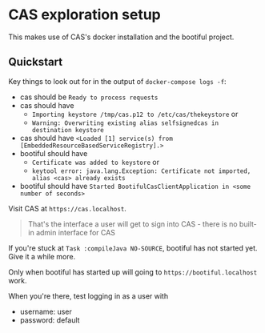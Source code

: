 # CAS exploration setup

This makes use of CAS's docker installation and the bootiful project.

## Quickstart

Key things to look out for in the output of `docker-compose logs -f`:

+ cas should be `Ready to process requests`
+ cas should have
  + `Importing keystore /tmp/cas.p12 to /etc/cas/thekeystore` or
  + `Warning: Overwriting existing alias selfsignedcas in destination keystore`
+ cas should have `<Loaded [1] service(s) from [EmbeddedResourceBasedServiceRegistry].>`
+ bootiful should have
  + `Certificate was added to keystore` or
  + `keytool error: java.lang.Exception: Certificate not imported, alias <cas> already exists`
+ bootiful should have `Started BootifulCasClientApplication in <some number of seconds>`

Visit CAS at `https://cas.localhost`.

> That's the interface a user will get to sign into CAS - there is no built-in admin interface for CAS

If you're stuck at `Task :compileJava NO-SOURCE`, bootiful has not started yet. Give it a while more.

Only when bootiful has started up will going to `https://bootiful.localhost` work.

When you're there, test logging in as a user with

+ username: user
+ password: default
